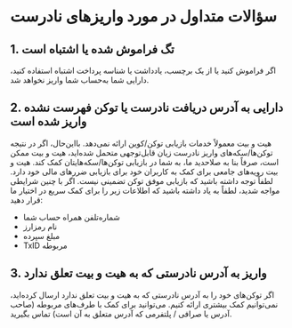 # سؤالات متداول در مورد واریزهای نادرست

## 1.	تگ فراموش شده یا اشتباه است

اگر فراموش کنید یا از یک برچسب، یادداشت یا شناسه پرداخت اشتباه استفاده کنید، دارایی شما به‌حساب شما واریز نخواهد شد.

## 2.	دارایی به آدرس دریافت نادرست یا توکن فهرست نشده واریز شده است

هیت و بیت معمولاً خدمات بازیابی توکن/کوین ارائه نمی‌دهد. بااین‌حال، اگر در نتیجه توکن‌ها/سکه‌های واریز نادرست زیان قابل‌توجهی متحمل شده‌اید، هیت و بیت ممکن است، صرفاً بنا به صلاحدید ما، به شما در بازیابی توکن‌ها/سکه‌هایتان کمک کند. هیت و بیت رویه‌های جامعی برای کمک به کاربران خود برای بازیابی ضررهای مالی خود دارد. لطفاً توجه داشته باشید که بازیابی موفق توکن تضمینی نیست. اگر با چنین شرایطی مواجه شدید، لطفاً به یاد داشته باشید که اطلاعات زیر را برای کمک سریع در اختیار ما قرار دهید:

-	شماره‌تلفن همراه حساب شما
-	نام رمزارز
-	مبلغ سپرده
-	TxID مربوطه

## 3.	واریز به آدرس نادرستی که به هیت و بیت تعلق ندارد

اگر توکن‌های خود را به آدرس نادرستی که به هیت و بیت تعلق ندارد ارسال کرده‌اید، نمی‌توانیم کمک بیشتری ارائه کنیم. می‌توانید برای کمک با طرف‌های مربوطه (صاحب آدرس یا صرافی / پلتفرمی که آدرس متعلق به آن است) تماس بگیرید.

